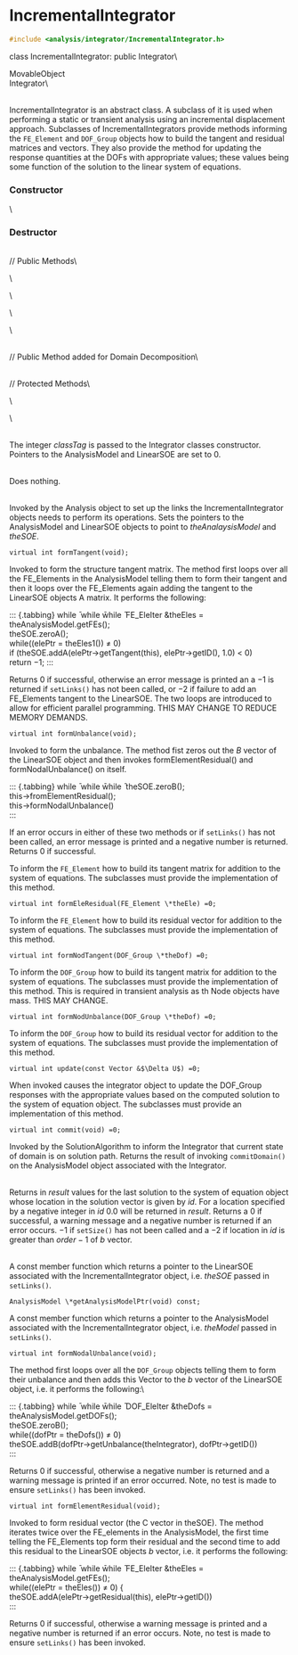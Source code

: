
# IncrementalIntegrator 

```cpp
#include <analysis/integrator/IncrementalIntegrator.h>
```

class IncrementalIntegrator: public Integrator\

MovableObject\
Integrator\

\
IncrementalIntegrator is an abstract class. A subclass of it is used
when performing a static or transient analysis using an incremental
displacement approach. Subclasses of IncrementalIntegrators provide
methods informing the `FE_Element` and `DOF_Group` objects how to build the
tangent and residual matrices and vectors. They also provide the method
for updating the response quantities at the DOFs with appropriate
values; these values being some function of the solution to the linear
system of equations.

### Constructor

\
### Destructor

\
// Public Methods\

\

\

\

\

\
// Public Method added for Domain Decomposition\

\
// Protected Methods\

\

\

\
The integer *classTag* is passed to the Integrator classes constructor.
Pointers to the AnalysisModel and LinearSOE are set to $0$.

\
Does nothing.

\
Invoked by the Analysis object to set up the links the
IncrementalIntegrator objects needs to perform its operations. Sets the
pointers to the AnalysisModel and LinearSOE objects to point to
*theAnalaysisModel* and *theSOE*.

```{.cpp}
virtual int formTangent(void);
```

Invoked to form the structure tangent matrix. The method first loops
over all the FE_Elements in the AnalysisModel telling them to form their
tangent and then it loops over the FE_Elements again adding the tangent
to the LinearSOE objects A matrix. It performs the following:

::: {.tabbing}
while ̄ while w̄hile ̄ FE_EleIter &theEles = theAnalysisModel.getFEs();\
theSOE.zeroA();\
while((elePtr = theEles1()) $\neq$ 0)\
if (theSOE.addA(elePtr-$>$getTangent(this), elePtr-$>$getID(), $1.0$)
$<$ 0)\
return $-1$;
:::

Returns $0$ if successful, otherwise an error message is printed an a
$-1$ is returned if `setLinks()` has not been called, or $-2$ if failure
to add an FE_Elements tangent to the LinearSOE. The two loops are
introduced to allow for efficient parallel programming. THIS MAY CHANGE
TO REDUCE MEMORY DEMANDS.

```{.cpp}
virtual int formUnbalance(void);
```

Invoked to form the unbalance. The method fist zeros out the $B$ vector
of the LinearSOE object and then invokes formElementResidual() and
formNodalUnbalance() on itself.

::: {.tabbing}
while ̄ while w̄hile ̄ theSOE.zeroB();\
this-$>$fromElementResidual();\
this-$>$formNodalUnbalance()\
:::

If an error occurs in either of these two methods or if `setLinks()` has
not been called, an error message is printed and a negative number is
returned. Returns $0$ if successful.

To inform the `FE_Element` how to build its tangent matrix for addition to
the system of equations. The subclasses must provide the implementation
of this method.

```{.cpp}
virtual int formEleResidual(FE_Element \*theEle) =0;
```

To inform the `FE_Element` how to build its residual vector for addition
to the system of equations. The subclasses must provide the
implementation of this method.

```{.cpp}
virtual int formNodTangent(DOF_Group \*theDof) =0;
```

To inform the `DOF_Group` how to build its tangent matrix for addition to
the system of equations. The subclasses must provide the implementation
of this method. This is required in transient analysis as th Node
objects have mass. THIS MAY CHANGE.

```{.cpp}
virtual int formNodUnbalance(DOF_Group \*theDof) =0;
```

To inform the `DOF_Group` how to build its residual vector for addition to
the system of equations. The subclasses must provide the implementation
of this method.

```{.cpp}
virtual int update(const Vector &$\Delta U$) =0;
```

When invoked causes the integrator object to update the DOF_Group
responses with the appropriate values based on the computed solution to
the system of equation object. The subclasses must provide an
implementation of this method.

```{.cpp}
virtual int commit(void) =0;
```

Invoked by the SolutionAlgorithm to inform the Integrator that current
state of domain is on solution path. Returns the result of invoking
`commitDomain()` on the AnalysisModel object associated with the
Integrator.

\
Returns in *result* values for the last solution to the system of
equation object whose location in the solution vector is given by *id*.
For a location specified by a negative integer in *id* 0.0 will be
returned in *result*. Returns a $0$ if successful, a warning message and
a negative number is returned if an error occurs. $-1$ if `setSize()`
has not been called and a $-2$ if location in *id* is greater than
$order-1$ of $b$ vector.

\
A const member function which returns a pointer to the LinearSOE
associated with the IncrementalIntegrator object, i.e. *theSOE* passed
in `setLinks()`.

```{.cpp}
AnalysisModel \*getAnalysisModelPtr(void) const;
```

A const member function which returns a pointer to the AnalysisModel
associated with the IncrementalIntegrator object, i.e. *theModel* passed
in `setLinks()`.

```{.cpp}
virtual int formNodalUnbalance(void);
```

The method first loops over all the `DOF_Group` objects telling them to
form their unbalance and then adds this Vector to the $b$ vector of the
LinearSOE object, i.e. it performs the following:\

::: {.tabbing}
while ̄ while w̄hile ̄ DOF_EleIter &theDofs =
theAnalysisModel.getDOFs();\
theSOE.zeroB();\
while((dofPtr = theDofs()) $\neq$ 0)\
theSOE.addB(dofPtr-$>$getUnbalance(theIntegrator), dofPtr-$>$getID())\
:::

Returns $0$ if successful, otherwise a negative number is returned and a
warning message is printed if an error occurred. Note, no test is made
to ensure `setLinks()` has been invoked.

```{.cpp}
virtual int formElementResidual(void);
```

Invoked to form residual vector (the C vector in theSOE). The method
iterates twice over the FE_elements in the AnalysisModel, the first time
telling the FE_Elements top form their residual and the second time to
add this residual to the LinearSOE objects $b$ vector, i.e. it performs
the following:

::: {.tabbing}
while ̄ while w̄hile ̄ FE_EleIter &theEles = theAnalysisModel.getFEs();\
while((elePtr = theEles()) $\neq$ 0) {\
theSOE.addA(elePtr-$>$getResidual(this), elePtr-$>$getID())\
:::

Returns $0$ if successful, otherwise a warning message is printed and a
negative number is returned if an error occurs. Note, no test is made to
ensure `setLinks()` has been invoked.
